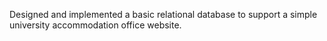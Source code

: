 Designed and implemented a basic relational database to support a simple university accommodation office website.
